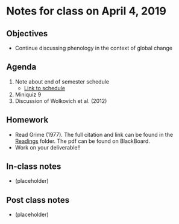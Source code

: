 # Notes for class on April 4, 2019

## Objectives
- Continue discussing phenology in the context of global change

## Agenda
1. Note about end of semester schedule
	- [Link to schedule](../EoS_Schedule/EoS_Schedule.md)
1. Miniquiz 9
2. Discussion of Wolkovich et al. (2012)

## Homework
- Read Grime (1977). The full citation and link can be found in the 
[Readings](../Readings) folder. The pdf can be found on BlackBoard.
- Work on your deliverable!!

## In-class notes
- (placeholder)

## Post class notes
- (placeholder)